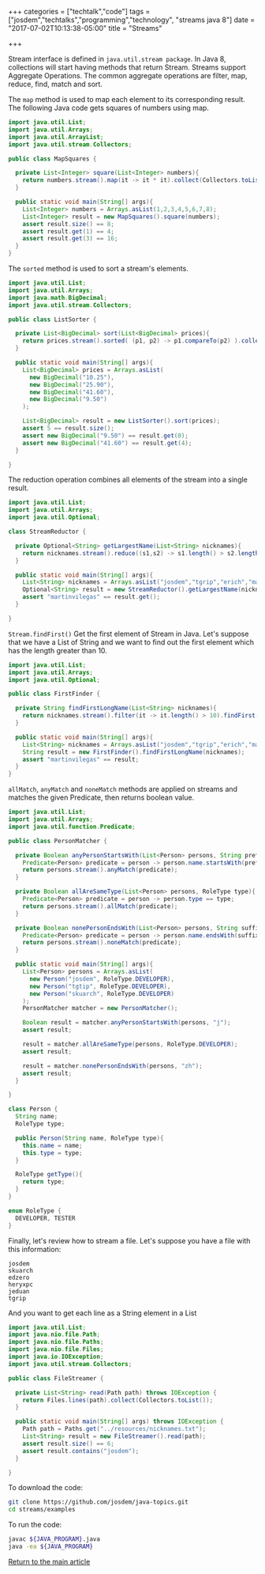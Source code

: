 +++
categories = ["techtalk","code"]
tags = ["josdem","techtalks","programming","technology", "streams java 8"]
date = "2017-07-02T10:13:38-05:00"
title = "Streams"

+++

Stream interface is defined in `java.util.stream package`. In Java 8, collections will start having methods that return Stream. Streams support Aggregate Operations. The common aggregate operations are filter, map, reduce, find, match and sort.

The `map` method is used to map each element to its corresponding result. The following Java code gets squares of numbers using map.

```java
import java.util.List;
import java.util.Arrays;
import java.util.ArrayList;
import java.util.stream.Collectors;

public class MapSquares {

  private List<Integer> square(List<Integer> numbers){
    return numbers.stream().map(it -> it * it).collect(Collectors.toList());
  }

  public static void main(String[] args){
    List<Integer> numbers = Arrays.asList(1,2,3,4,5,6,7,8);
    List<Integer> result = new MapSquares().square(numbers);
    assert result.size() == 8;
    assert result.get(1) == 4;
    assert result.get(3) == 16;
  }
}
```

The `sorted` method is used to sort a stream's elements.

```java
import java.util.List;
import java.util.Arrays;
import java.math.BigDecimal;
import java.util.stream.Collectors;

public class ListSorter {

  private List<BigDecimal> sort(List<BigDecimal> prices){
    return prices.stream().sorted( (p1, p2) -> p1.compareTo(p2) ).collect(Collectors.toList());
  }

  public static void main(String[] args){
    List<BigDecimal> prices = Arrays.asList(
      new BigDecimal("10.25"),
      new BigDecimal("25.90"),
      new BigDecimal("41.60"),
      new BigDecimal("9.50")
    );

    List<BigDecimal> result = new ListSorter().sort(prices);
    assert 5 == result.size();
    assert new BigDecimal("9.50") == result.get(0);
    assert new BigDecimal("41.60") == result.get(4);
  }

}
```

The reduction operation combines all elements of the stream into a single result.

```java
import java.util.List;
import java.util.Arrays;
import java.util.Optional;

class StreamReductor {

  private Optional<String> getLargestName(List<String> nicknames){
    return nicknames.stream().reduce((s1,s2) -> s1.length() > s2.length() ? s1 : s2);
  }

  public static void main(String[] args){
    List<String> nicknames = Arrays.asList("josdem","tgrip","erich","martinvilegas","skuarch");
    Optional<String> result = new StreamReductor().getLargestName(nicknames);
    assert "martinvilegas" == result.get();
  }

}
```

`Stream.findFirst()` Get the first element of Stream in Java. Let's suppose that we have a List of String and we want to find out the first element which has the length greater than 10.

```java
import java.util.List;
import java.util.Arrays;
import java.util.Optional;

public class FirstFinder {

  private String findFirstLongName(List<String> nicknames){
    return nicknames.stream().filter(it -> it.length() > 10).findFirst().orElse("");
  }

  public static void main(String[] args){
    List<String> nicknames = Arrays.asList("josdem","tgrip","erich","martinvilegas","skuarch");
    String result = new FirstFinder().findFirstLongName(nicknames);
    assert "martinvilegas" == result;
  }
}
```

`allMatch`, `anyMatch` and `noneMatch` methods are applied on streams and matches the given Predicate, then returns boolean value.

```java
import java.util.List;
import java.util.Arrays;
import java.util.function.Predicate;

public class PersonMatcher {

  private Boolean anyPersonStartsWith(List<Person> persons, String prefix){
    Predicate<Person> predicate = person -> person.name.startsWith(prefix);
    return persons.stream().anyMatch(predicate);
  }

  private Boolean allAreSameType(List<Person> persons, RoleType type){
    Predicate<Person> predicate = person -> person.type == type;
    return persons.stream().allMatch(predicate);
  }

  private Boolean nonePersonEndsWith(List<Person> persons, String suffix){
    Predicate<Person> predicate = person -> person.name.endsWith(suffix);
    return persons.stream().noneMatch(predicate);
  }

  public static void main(String[] args){
    List<Person> persons = Arrays.asList(
      new Person("josdem", RoleType.DEVELOPER),
      new Person("tgtip", RoleType.DEVELOPER),
      new Person("skuarch", RoleType.DEVELOPER)
    );
    PersonMatcher matcher = new PersonMatcher();

    Boolean result = matcher.anyPersonStartsWith(persons, "j");
    assert result;

    result = matcher.allAreSameType(persons, RoleType.DEVELOPER);
    assert result;

    result = matcher.nonePersonEndsWith(persons, "zh");
    assert result;
  }

}

class Person {
  String name;
  RoleType type;

  public Person(String name, RoleType type){
    this.name = name;
    this.type = type;
  }

  RoleType getType(){
    return type;
  }
}

enum RoleType {
  DEVELOPER, TESTER
}
```

Finally, let's review how to stream a file. Let's suppose you have a file with this information:

```
josdem
skuarch
edzero
heryxpc
jeduan
tgrip
```

And you want to get each line as a String element in a List

```java
import java.util.List;
import java.nio.file.Path;
import java.nio.file.Paths;
import java.nio.file.Files;
import java.io.IOException;
import java.util.stream.Collectors;

public class FileStreamer {

  private List<String> read(Path path) throws IOException {
    return Files.lines(path).collect(Collectors.toList());
  }

  public static void main(String[] args) throws IOException {
    Path path = Paths.get("../resources/nicknames.txt");
    List<String> result = new FileStreamer().read(path);
    assert result.size() == 6;
    assert result.contains("josdem");
  }

}
```

To download the code:

```bash
git clone https://github.com/josdem/java-topics.git
cd streams/examples
```

To run the code:

```bash
javac ${JAVA_PROGRAM}.java
java -ea ${JAVA_PROGRAM}
```

[Return to the main article](/techtalk/java)

